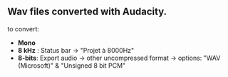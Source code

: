 ## Wav files converted with Audacity.

to convert:
- **Mono**
- **8 kHz** : Status bar   -> "Projet à 8000Hz"
- **8-bits**: Export audio -> other uncompressed format  -> options: "WAV (Microsoft)" & "Unsigned 8 bit PCM"
